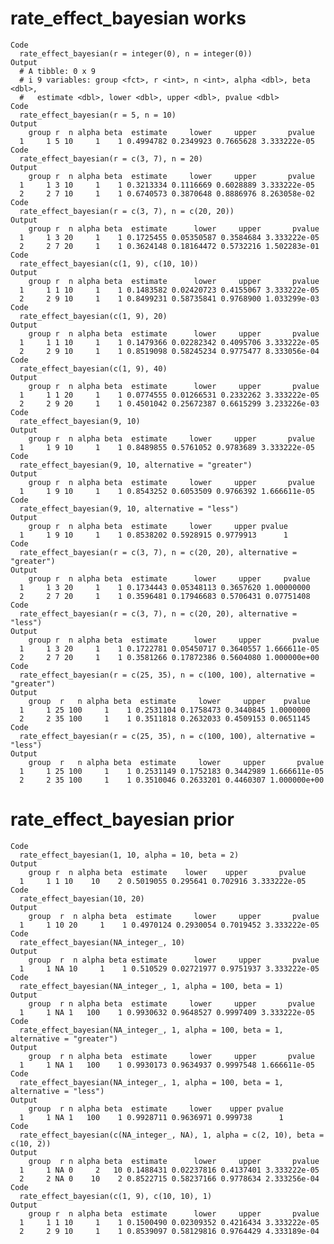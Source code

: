 # rate_effect_bayesian works

    Code
      rate_effect_bayesian(r = integer(0), n = integer(0))
    Output
      # A tibble: 0 x 9
      # i 9 variables: group <fct>, r <int>, n <int>, alpha <dbl>, beta <dbl>,
      #   estimate <dbl>, lower <dbl>, upper <dbl>, pvalue <dbl>
    Code
      rate_effect_bayesian(r = 5, n = 10)
    Output
        group r  n alpha beta  estimate     lower     upper       pvalue
      1     1 5 10     1    1 0.4994782 0.2349923 0.7665628 3.333222e-05
    Code
      rate_effect_bayesian(r = c(3, 7), n = 20)
    Output
        group r  n alpha beta  estimate     lower     upper       pvalue
      1     1 3 10     1    1 0.3213334 0.1116669 0.6028889 3.333222e-05
      2     2 7 10     1    1 0.6740573 0.3870648 0.8886976 8.263058e-02
    Code
      rate_effect_bayesian(r = c(3, 7), n = c(20, 20))
    Output
        group r  n alpha beta  estimate      lower     upper       pvalue
      1     1 3 20     1    1 0.1725455 0.05350587 0.3584684 3.333222e-05
      2     2 7 20     1    1 0.3624148 0.18164472 0.5732216 1.502283e-01
    Code
      rate_effect_bayesian(c(1, 9), c(10, 10))
    Output
        group r  n alpha beta  estimate      lower     upper       pvalue
      1     1 1 10     1    1 0.1483582 0.02420723 0.4155067 3.333222e-05
      2     2 9 10     1    1 0.8499231 0.58735841 0.9768900 1.033299e-03
    Code
      rate_effect_bayesian(c(1, 9), 20)
    Output
        group r  n alpha beta  estimate      lower     upper       pvalue
      1     1 1 10     1    1 0.1479366 0.02282342 0.4095706 3.333222e-05
      2     2 9 10     1    1 0.8519098 0.58245234 0.9775477 8.333056e-04
    Code
      rate_effect_bayesian(c(1, 9), 40)
    Output
        group r  n alpha beta  estimate      lower     upper       pvalue
      1     1 1 20     1    1 0.0774555 0.01266531 0.2332262 3.333222e-05
      2     2 9 20     1    1 0.4501042 0.25672387 0.6615299 3.233226e-03
    Code
      rate_effect_bayesian(9, 10)
    Output
        group r  n alpha beta  estimate     lower     upper       pvalue
      1     1 9 10     1    1 0.8489855 0.5761052 0.9783689 3.333222e-05
    Code
      rate_effect_bayesian(9, 10, alternative = "greater")
    Output
        group r  n alpha beta  estimate     lower     upper       pvalue
      1     1 9 10     1    1 0.8543252 0.6053509 0.9766392 1.666611e-05
    Code
      rate_effect_bayesian(9, 10, alternative = "less")
    Output
        group r  n alpha beta  estimate     lower     upper pvalue
      1     1 9 10     1    1 0.8538202 0.5928915 0.9779913      1
    Code
      rate_effect_bayesian(r = c(3, 7), n = c(20, 20), alternative = "greater")
    Output
        group r  n alpha beta  estimate      lower     upper     pvalue
      1     1 3 20     1    1 0.1734443 0.05348113 0.3657620 1.00000000
      2     2 7 20     1    1 0.3596481 0.17946683 0.5706431 0.07751408
    Code
      rate_effect_bayesian(r = c(3, 7), n = c(20, 20), alternative = "less")
    Output
        group r  n alpha beta  estimate      lower     upper       pvalue
      1     1 3 20     1    1 0.1722781 0.05450717 0.3640557 1.666611e-05
      2     2 7 20     1    1 0.3581266 0.17872386 0.5604080 1.000000e+00
    Code
      rate_effect_bayesian(r = c(25, 35), n = c(100, 100), alternative = "greater")
    Output
        group  r   n alpha beta  estimate     lower     upper    pvalue
      1     1 25 100     1    1 0.2531104 0.1758473 0.3440845 1.0000000
      2     2 35 100     1    1 0.3511818 0.2632033 0.4509153 0.0651145
    Code
      rate_effect_bayesian(r = c(25, 35), n = c(100, 100), alternative = "less")
    Output
        group  r   n alpha beta  estimate     lower     upper       pvalue
      1     1 25 100     1    1 0.2531149 0.1752183 0.3442989 1.666611e-05
      2     2 35 100     1    1 0.3510046 0.2633201 0.4460307 1.000000e+00

# rate_effect_bayesian prior

    Code
      rate_effect_bayesian(1, 10, alpha = 10, beta = 2)
    Output
        group r  n alpha beta  estimate    lower    upper       pvalue
      1     1 1 10    10    2 0.5019055 0.295641 0.702916 3.333222e-05
    Code
      rate_effect_bayesian(10, 20)
    Output
        group  r  n alpha beta  estimate     lower     upper       pvalue
      1     1 10 20     1    1 0.4970124 0.2930054 0.7019452 3.333222e-05
    Code
      rate_effect_bayesian(NA_integer_, 10)
    Output
        group  r  n alpha beta estimate      lower     upper       pvalue
      1     1 NA 10     1    1 0.510529 0.02721977 0.9751937 3.333222e-05
    Code
      rate_effect_bayesian(NA_integer_, 1, alpha = 100, beta = 1)
    Output
        group  r n alpha beta  estimate     lower     upper       pvalue
      1     1 NA 1   100    1 0.9930632 0.9648527 0.9997409 3.333222e-05
    Code
      rate_effect_bayesian(NA_integer_, 1, alpha = 100, beta = 1, alternative = "greater")
    Output
        group  r n alpha beta  estimate     lower     upper       pvalue
      1     1 NA 1   100    1 0.9930173 0.9634937 0.9997548 1.666611e-05
    Code
      rate_effect_bayesian(NA_integer_, 1, alpha = 100, beta = 1, alternative = "less")
    Output
        group  r n alpha beta  estimate     lower    upper pvalue
      1     1 NA 1   100    1 0.9928711 0.9636971 0.999738      1
    Code
      rate_effect_bayesian(c(NA_integer_, NA), 1, alpha = c(2, 10), beta = c(10, 2))
    Output
        group  r n alpha beta  estimate      lower     upper       pvalue
      1     1 NA 0     2   10 0.1488431 0.02237816 0.4137401 3.333222e-05
      2     2 NA 0    10    2 0.8522715 0.58237166 0.9778634 2.333256e-04
    Code
      rate_effect_bayesian(c(1, 9), c(10, 10), 1)
    Output
        group r  n alpha beta  estimate      lower     upper       pvalue
      1     1 1 10     1    1 0.1500490 0.02309352 0.4216434 3.333222e-05
      2     2 9 10     1    1 0.8539097 0.58129816 0.9764429 4.333189e-04

